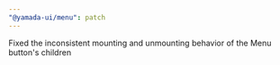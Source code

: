 ```yaml
---
"@yamada-ui/menu": patch
---
```


Fixed the inconsistent mounting and unmounting behavior of the Menu button's children
